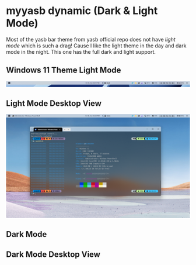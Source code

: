 # myyasb dynamic (Dark & Light Mode)
Most of the yasb bar theme from yasb official repo does not have *light mode* which is such a drag! Cause I like the light theme in the day and dark mode in the night. This one has the full dark and light support. 

## Windows 11 Theme Light Mode
![yasbbar](Resources/yasbbar.png)

## Light Mode Desktop View
![Desktop](Resources/yasbtheme.png)

## Dark Mode

## Dark Mode Desktop View
